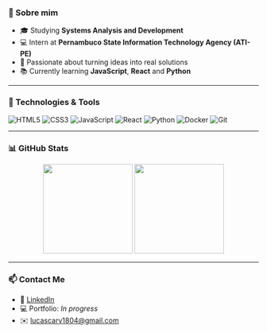 ### 📌 Sobre mim

- 🎓 Studying **Systems Analysis and Development**
- 💻 Intern at **Pernambuco State Information Technology Agency (ATI-PE)**
- 🎯 Passionate about turning ideas into real solutions
- 📚 Currently learning **JavaScript**, **React** and **Python**

---

### 🚀 Technologies & Tools

![HTML5](https://img.shields.io/badge/HTML5-E34F26?style=for-the-badge&logo=html5&logoColor=white)
![CSS3](https://img.shields.io/badge/CSS3-1572B6?style=for-the-badge&logo=css3&logoColor=white)
![JavaScript](https://img.shields.io/badge/JavaScript-F7DF1E?style=for-the-badge&logo=javascript&logoColor=black)
![React](https://img.shields.io/badge/React-20232A?style=for-the-badge&logo=react&logoColor=61DAFB)
![Python](https://img.shields.io/badge/Python-3776AB?style=for-the-badge&logo=python&logoColor=white)
![Docker](https://img.shields.io/badge/Docker-1C63ED?style=for-the-badge&logo=docker&logoColor=white)
![Git](https://img.shields.io/badge/Git-F05032?style=for-the-badge&logo=git&logoColor=white)

---

### 📊 GitHub Stats

<div align="center">
  <img height="180em" src="https://github-readme-stats.vercel.app/api?username=Lucascarv1804&show_icons=true&theme=tokyonight&count_private=true"/>
  <img height="180em" src="https://github-readme-stats.vercel.app/api/top-langs/?username=Lucascarv1804&layout=compact&langs_count=7&theme=tokyonight"/>
</div>

---

### 📫 Contact Me

- 💼 [LinkedIn](https://www.linkedin.com/in/lucas-almeida-de-carvalho)
- 💻 Portfolio: *In progress*
- ✉️ lucascarv1804@gmail.com
